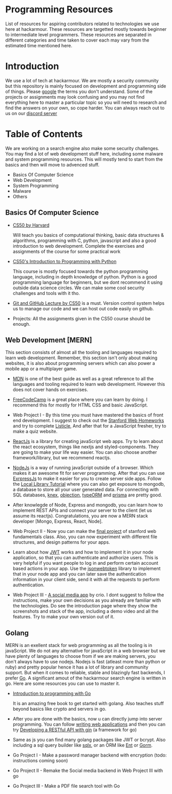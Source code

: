 # Programming Resources
List of resources for aspiring contributors related to technologies we use here at hackarmour. These resources are targetted mostly towards beginner to intermediate level programmers. These resources are separated in different categories and time taken to cover each may vary from the estimated time mentioned here.

# Introduction
We use a lot of tech at hackarmour. We are mostly a security community but this repository is mainly focused on development and programming side of things. Please [google](https://www.google.com) the terms you don't understand. Some of the projects or assignments may look confusing and you may not find everything here to master a particular topic so you will need to research and find the answers on your own, so cope harder. You can always reach out to us on our [discord server](https://discord.gg/ePAVq2frFB)

# Table of Contents
We are working on a search engine also make some security challenges. You may find a lot of web development stuff here, including some malware and system programming resources. This will mostly tend to start from the basics and then will move to advenced stuff.
- Basics Of Computer Science
- Web Development
- System Programming
- Malware
- Others

## Basics Of Computer Science
- [CS50 by Harvard](https://www.edx.org/course/introduction-computer-science-harvardx-cs50x)
  
  Will teach you basics of computational thinking, basic data structures & algorithms, programming with C, python, javascript and also a good introduction to web development. Complete the exercises and assignments of the course for some practical work
  
- [CS50's Introduction to Programming with Python](https://www.edx.org/course/cs50s-introduction-to-programming-with-python)

  This course is mostly focused towards the python programming language, including in depth knowledge of python. Python is a good programming language for beginners, but we dont recommend it using outside data science circles. We can make some cool security challenges and tools with it tho.

- [Git and GitHub Lecture by CS50](https://www.youtube.com/watch?v=eulnSXkhE7I) is a must. Version control system helps us to manage our code and we can host out code easily on github.
  
- Projects: All the assignments given in the CS50 course should be enough.

## Web Development [MERN]
This section consists of almost all the tooling and languages required to learn web development. Remember, this section isn't only about making websites, it is also about programming servers which can also power a mobile app or a multiplayer game.

- [MDN](https://developer.mozilla.org/en-US/docs/Learn) is one of the best guide as well as a great reference to all the languages and tooling required to learn web development. However this does not cover hands on exercises.

- [FreeCodeCamp](https://freecodecamp.org) is a great place where you can learn by doing. I recommend this for mostly for HTML CSS and basic JavaScript.

- Web Project I - By this time you must have mastered the basics of front end development. I suggest to check out the [Stanford Web Homeworks](https://web.stanford.edu/class/archive/cs/cs193x/cs193x.1176/homework/) and try to complete [Listicle](https://web.stanford.edu/class/archive/cs/cs193x/cs193x.1176/homework/1-listicle), And after that for a JavaScript fresher, try to make a quiz website.

- [ReactJs](https://reactjs.org) is a library for creating javaScript web apps. Try to learn about the react ecosystem, things like nextjs and styled-components. They are going to make your life way easier. You can also choose another framework/library, but we recommend reactjs.

- [NodeJs](https://nodejs.dev/) is a way of running javaScript outside of a browser. Which makes it an awesome fit for server programming. After that you can use [ExrpressJs](https://expressjs.com) to make it easier for you to create server side apps. Follow the [Local Library Tutorial](https://developer.mozilla.org/en-US/docs/Learn/Server-side/Express_Nodejs) where you can also get exposure to mongodb, a database to store all your user generated data. 
  For connecting with SQL databases, [knex](http://knexjs.org/), [objection](https://vincit.github.io/objection.js/), [typeORM](https://typeorm.io/) and [prisma](https://typeorm.io/) are pretty good.

- After knowlegde of Node, Express and mongodb, you can learn how to implement REST APIs and connect your server to the client (let us assume its reactjs). Congratulations, you are now a MERN stack developer [Mongo, Express, React, Node].

- Web Project II - Now you can make the [final project](https://web.stanford.edu/class/archive/cs/cs193x/cs193x.1176/final-project/) of stanford web fundamentals class. Also, you can now experiment with different file structures, and design patterns for your apps.

- Learn about how [JWT](https://jwt.io/) works and how to implement it in your node application, so that you can authenticate and authorize users. This is very helpful if you want people to log in and perform certain account based actions in your app. Use the [jsonwebtoken](https://www.npmjs.com/package/jsonwebtoken) library to implement that in your node app and you can later save the authentication information in your client side, send it with all the requests to perform authentication.

- Web Project III - [A social media app](https://www.crio.do/projects/javascript-socail-media-nodejs/) by crio. I dont suggest to follow the instructions, make your own decisions as you already are familiar with the technologies. Do see the introduction page where they show the screenshots and stack of the app, including a demo video and all the features. Try to make your own version out of it.

## Golang

MERN is an exellent stack for web programming as all the tooling is in javaScript. We do not any alternative for javaScript in a web browser but we have plenty of languages to choose from if we are making servers, you don't always have to use nodejs. Nodejs is fast (atleast more than python or ruby) and pretty popular hence it has a lot of library and community support. But when it comes to reliable, stable and blazingly fast backends, I prefer [Go](https://go.dev/). A significant amout of the hackarmour search engine is written in go. Here are some resources you can use to master it.

- [Introduction to programming with Go](https://www.golang-book.com/books/intro) 

  It is an amazing free book to get started with golang. Also teaches stuff beyond basics like crypto and servers in go.

- After you are done with the basics, now u can directly jump into server programming. You can follow [writing web applications](https://go.dev/doc/articles/wiki/) and then you can try [Developing a RESTful API with gin](https://go.dev/doc/tutorial/web-service-gin) (a framework for go)

- Same as js you can find many golang packages like JWT or bcrypt. Also including a sql query builder like [sqlx](http://jmoiron.github.io/sqlx/), or an ORM like [Ent](https://entgo.io/) or [Gorm](https://gorm.io).

- Go Project I - Make a password manager backend with encryption (todo: instructions coming soon)
- Go Project II - Remake the Social media backend in Web Project III with go
- Go Project III - Make a PDF file search tool with Go
  

